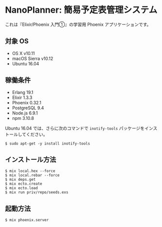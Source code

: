 # NanoPlanner: 簡易予定表管理システム

これは『Elixir/Phoenix 入門①』の学習用 Phoenix アプリケーションです。

## 対象 OS

* OS X v10.11
* macOS Sierra v10.12
* Ubuntu 16.04

## 稼働条件

* Erlang 19.1
* Elixir 1.3.3
* Phoenix 0.32.1
* PostgreSQL 9.4
* Node.js 6.9.1
* npm 3.10.8

Ubuntu 16.04 では、さらに次のコマンドで `inotify-tools` パッケージをインストールしてください。

```text
$ sudo apt-get -y install inotify-tools
```

## インストール方法

```text
$ mix local.hex --force
$ mix local.rebar --force
$ mix deps.get
$ mix ecto.create
$ mix ecto.load
$ mix run priv/repo/seeds.exs
```

## 起動方法

```text
$ mix phoenix.server
```
